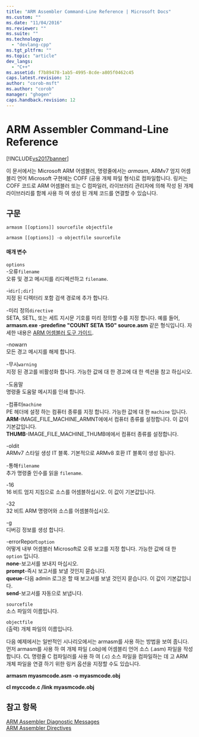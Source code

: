 ```yaml
---
title: "ARM Assembler Command-Line Reference | Microsoft Docs"
ms.custom: ""
ms.date: "11/04/2016"
ms.reviewer: ""
ms.suite: ""
ms.technology: 
  - "devlang-cpp"
ms.tgt_pltfrm: ""
ms.topic: "article"
dev_langs: 
  - "C++"
ms.assetid: f7b89478-1ab5-4995-8cde-a805f0462c45
caps.latest.revision: 12
author: "corob-msft"
ms.author: "corob"
manager: "ghogen"
caps.handback.revision: 12
---
```

# ARM Assembler Command-Line Reference
[!INCLUDE[vs2017banner](../../assembler/inline/includes/vs2017banner.md)]

이 문서에서는 Microsoft ARM 어셈블러, 명령줄에서는  *armasm*, ARMv7 엄지 어셈블리 언어 Microsoft 구현에는 COFF \(공용 개체 파일 형식\)로 컴파일합니다.  링커는 COFF 코드로 ARM 어셈블러 또는 C 컴파일러, 라이브러리 관리자에 의해 작성 된 개체 라이브러리를 함께 사용 하 여 생성 된 개체 코드를 연결할 수 있습니다.  
  
## 구문  
  
```  
armasm [[options]] sourcefile objectfile  
```  
  
```  
armasm [[options]] -o objectfile sourcefile  
```  
  
#### 매개 변수  
 `options`  
 \-오류`filename`  
 오류 및 경고 메시지를 리디렉션하고 `filename`.  
  
 \-i`dir[;dir]`  
 지정 된 디렉터리 포함 검색 경로에 추가 합니다.  
  
 \-미리 정의`directive`  
 SETA, SETL, 또는 세트 지시문 기호를 미리 정의할 수를 지정 합니다.  예를 들어, **armasm.exe \-predefine "COUNT SETA 150" source.asm** 같은 형식입니다.  자세한 내용은 [ARM 어셈블러 도구 가이드](http://go.microsoft.com/fwlink/?LinkId=246102).  
  
 \-nowarn  
 모든 경고 메시지를 해제 합니다.  
  
 \-무시`warning`  
 지정 된 경고를 비활성화 합니다.  가능한 값에 대 한 경고에 대 한 섹션을 참고 하십시오.  
  
 \-도움말  
 명령줄 도움말 메시지를 인쇄 합니다.  
  
 \-컴퓨터`machine`  
 PE 헤더에 설정 하는 컴퓨터 종류를 지정 합니다.  가능한 값에 대 한 `machine` 입니다.   
**ARM**\-IMAGE\_FILE\_MACHINE\_ARMNT에에서 컴퓨터 종류를 설정합니다.  이 값이 기본값입니다.   
**THUMB**\-IMAGE\_FILE\_MACHINE\_THUMB에에서 컴퓨터 종류를 설정합니다.  
  
 \-oldit  
 ARMv7 스타일 생성 IT 블록.  기본적으로 ARMv8 호환 IT 블록이 생성 됩니다.  
  
 \-통해`filename`  
 추가 명령줄 인수를 읽을 `filename`.  
  
 \-16  
 16 비트 엄지 지침으로 소스를 어셈블하십시오.  이 값이 기본값입니다.  
  
 \-32  
 32 비트 ARM 명령어와 소스를 어셈블하십시오.  
  
 \-g  
 디버깅 정보를 생성 합니다.  
  
 \-errorReport:`option`  
 어떻게 내부 어셈블러 Microsoft로 오류 보고를 지정 합니다.  가능한 값에 대 한 `option` 입니다.   
**none**\-보고서를 보내지 마십시오.   
**prompt**\-즉시 보고서를 보낼 것인지 묻습니다.   
**queue**\-다음 admin 로그온 할 때 보고서를 보낼 것인지 묻습니다.  이 값이 기본값입니다.   
**send**\-보고서를 자동으로 보냅니다.  
  
 `sourcefile`  
 소스 파일의 이름입니다.  
  
 `objectfile`  
 \(출력\) 개체 파일의 이름입니다.  
  
 다음 예제에서는 일반적인 시나리오에서는 armasm를 사용 하는 방법을 보여 줍니다.  먼저 armasm를 사용 하 여 개체 파일 \(.obj\)에 어셈블리 언어 소스 \(.asm\) 파일을 작성 합니다.  CL 명령줄 C 컴파일러를 사용 하 여 \(.c\) 소스 파일을 컴파일하는 데 고 ARM 개체 파일을 연결 하기 위한 링커 옵션을 지정할 수도 있습니다.  
  
 **armasm myasmcode.asm \-o myasmcode.obj**  
  
 **cl myccode.c \/link myasmcode.obj**  
  
## 참고 항목  
 [ARM Assembler Diagnostic Messages](../../assembler/arm/arm-assembler-diagnostic-messages.md)   
 [ARM Assembler Directives](../../assembler/arm/arm-assembler-directives.md)
